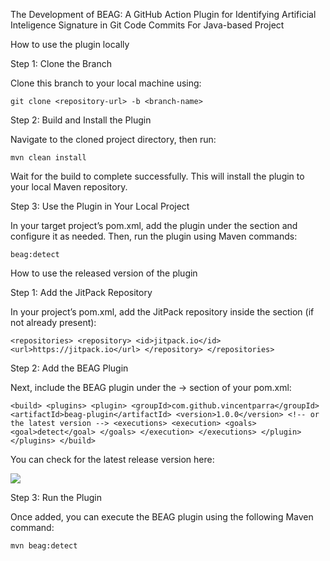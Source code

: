 The Development of BEAG: A GitHub Action Plugin for Identifying Artificial Inteligence Signature in Git Code Commits For Java-based Project

How to use the plugin locally

Step 1: Clone the Branch

Clone this branch to your local machine using:

`git clone <repository-url> -b <branch-name>`

Step 2: Build and Install the Plugin

Navigate to the cloned project directory, then run:

`mvn clean install`


Wait for the build to complete successfully. This will install the plugin to your local Maven repository.

Step 3: Use the Plugin in Your Local Project

In your target project’s pom.xml, add the plugin under the <plugins> section and configure it as needed.
Then, run the plugin using Maven commands:

`beag:detect`

How to use the released version of the plugin

Step 1: Add the JitPack Repository

In your project’s pom.xml, add the JitPack repository inside the <repositories> section (if not already present):

`<repositories>
    <repository>
        <id>jitpack.io</id>
        <url>https://jitpack.io</url>
    </repository>
</repositories>`

Step 2: Add the BEAG Plugin

Next, include the BEAG plugin under the <build> → <plugins> section of your pom.xml:

`<build>
    <plugins>
        <plugin>
            <groupId>com.github.vincentparra</groupId>
            <artifactId>beag-plugin</artifactId>
            <version>1.0.0</version> <!-- or the latest version -->
            <executions>
                <execution>
                    <goals>
                        <goal>detect</goal>
                    </goals>
                </execution>
            </executions>
        </plugin>
    </plugins>
</build>`


You can check for the latest release version here:
 
[![](https://jitpack.io/v/vincentparra/beag-plugin.svg)](https://jitpack.io/#vincentparra/beag-plugin)

Step 3: Run the Plugin

Once added, you can execute the BEAG plugin using the following Maven command:

`mvn beag:detect`

